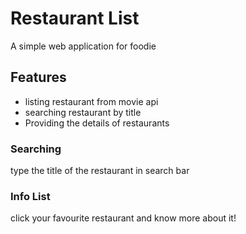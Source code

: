 # Restaurant List
A simple web application for foodie

## Features
- listing restaurant from movie api
- searching restaurant by title
- Providing the details of restaurants


### Searching
type the title of the restaurant in search bar
### Info List
click your favourite restaurant and know more about it!